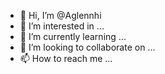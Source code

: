 - 👋 Hi, I’m @Aglennhi
- 👀 I’m interested in ...
- 🌱 I’m currently learning ...
- 💞️ I’m looking to collaborate on ...
- 📫 How to reach me ...

<!---
Aglennhi/Aglennhi is a ✨ special ✨ repository because its `README.md` (this file) appears on your GitHub profile.
You can click the Preview link to take a look at your changes.
--->
